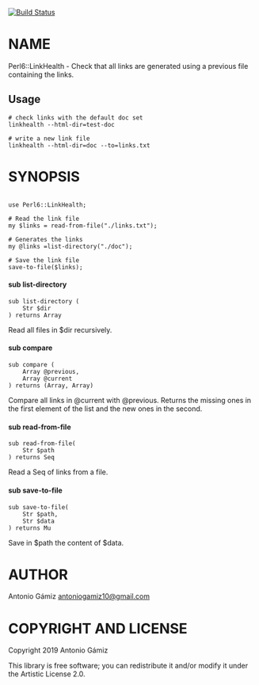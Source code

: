 [![Build Status](https://travis-ci.com/antoniogamiz/Perl6-LinkHealth.svg?branch=master)](https://travis-ci.com/antoniogamiz/Perl6-LinkHealth)

# NAME

Perl6::LinkHealth - Check that all links are generated using a previous file containing the links.

## Usage

```
# check links with the default doc set
linkhealth --html-dir=test-doc

# write a new link file
linkhealth --html-dir=doc --to=links.txt
```

# SYNOPSIS

```perl6

use Perl6::LinkHealth;

# Read the link file
my $links = read-from-file("./links.txt");

# Generates the links
my @links =list-directory("./doc");

# Save the link file
save-to-file($links);

```

#### sub list-directory

```perl6
sub list-directory (
    Str $dir
) returns Array
```

Read all files in \$dir recursively.

#### sub compare

```perl6
sub compare (
    Array @previous,
    Array @current
) returns (Array, Array)
```

Compare all links in @current with @previous. Returns the missing ones in the first element of the list and the new ones in the second.

#### sub read-from-file

```perl6
sub read-from-file(
    Str $path
) returns Seq
```

Read a Seq of links from a file.

#### sub save-to-file

```perl6
sub save-to-file(
    Str $path,
    Str $data
) returns Mu
```

Save in $path the content of $data.

# AUTHOR

Antonio Gámiz <antoniogamiz10@gmail.com>

# COPYRIGHT AND LICENSE

Copyright 2019 Antonio Gámiz

This library is free software; you can redistribute it and/or modify it under the Artistic License 2.0.
